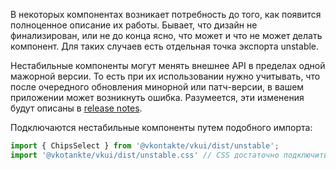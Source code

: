 В некоторых компонентах возникает потребность до того, как появится полноценное описание их работы. Бывает, что
дизайн не финализирован, или не до конца ясно, что может и что не может делать компонент. Для таких случаев есть
отдельная точка экспорта unstable. 

Нестабильные компоненты могут менять внешнее API в пределах одной мажорной версии. То есть при их использовании нужно
учитывать, что после очередного обновления минорной или патч-версии, в вашем приложении может возникнуть ошибка.
Разумеется, эти изменения будут описаны в [release notes](https://github.com/VKCOM/VKUI/releases).

Подключаются нестабильные компоненты путем подобного импорта:
```jsx static
import { ChipsSelect } from '@vkontakte/vkui/dist/unstable';
import '@vkotankte/vkui/dist/unstable.css' // CSS достаточно подключить один раз 
``` 
